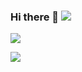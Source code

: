 ### Hi there 👋 ![](https://visitor-badge.laobi.icu/badge?page_id=CHN-ChenYi)

![](https://github-readme-stats.vercel.app/api?username=ezoiljy&show_icons=true&hide_border=true)

![](https://github-readme-stats.vercel.app/api/top-langs/?username=ezoiljy&layout=compact&langs_count=8)


<!--
**ezoiljy/ezoiljy** is a ✨ _special_ ✨ repository because its `README.md` (this file) appears on your GitHub profile.

Here are some ideas to get you started:

- 🔭 I’m currently working on ...
- 🌱 I’m currently learning ...
- 👯 I’m looking to collaborate on ...
- 🤔 I’m looking for help with ...
- 💬 Ask me about ...
- 📫 How to reach me: ...
- 😄 Pronouns: ...
- ⚡ Fun fact: ...
-->
